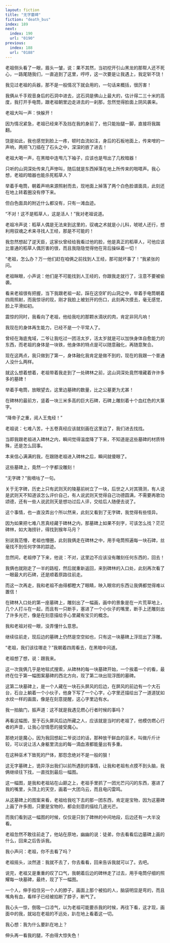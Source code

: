 ```yaml
---
layout: fiction
title: "无字墓碑"
fiction: "death_bus"
index: 189
next:
  index: 190
  url: "0190"
previous:
  index: 188
  url: "0188"
---
```

老祖侧头看了一眼，眉头一皱，说：果不其然，当初挖开引山黑龙的那帮人还不死心，一路尾随我们，一直追到了这里，哼哼，这一次要是让我遇上，我定斩不饶！

我见过老祖的兵器，那不是一般情况下就会用的，一句话来概括，很厉害！

我俩从千手观音身后的石洞中进去，这石洞是佛山上最大的，估计得二三十米的高度，我打开手电筒，跟老祖朝里边走进去的一刹那，忽然觉得脸面上阴风袭来。

老祖大叫一声：快躲开！

因为情况紧急，老祖已经来不及挡在我的身前了，他只能抬腿一脚，直接将我踹翻。

饶是如此，我也感觉到脸上一疼，顿时血流如注，身后的石板地面上，传来噌的一声响，两把飞刀插在了石头之中，深深的嵌了进去！

老祖大喝一声，在黑暗中连甩几下袖子，应该也是甩出了几枚暗器！

只听的山洞深处传来几声惨叫，随后就是东西掉落在地上所传来的啪嗒声。我心想，老祖的暗器也能杀死稻草人？

举着手电筒，朝着声响来源照射而去，现地面上掉落了两个白色脸谱面具，此刻还在地上转着圈没有停下来。

但白色面具的附近什么都没有，只有一滩血迹。

“不对！这不是稻草人，这是活人！”我对老祖说道。

老祖冷声说：稻草人偶是无法来到这里的，驭魂之术就是小儿科，唬唬人还行，想利用驭魂之术来寻找人王经，那是不可能的！

我忽然想起了逆天臣，这家伙曾经给我看过他的脸，他是真正的稻草人，可他应该比普通的稻草人偶厉害的很，而且我隐隐觉得他在背后操纵着一切！

“老祖，怎么办？万一他们赶在咱俩之前找到人王经，那可就坏事了！”我紧张的问。

老祖眯眼，小声说：他们是不可能找到人王经的，你跟我走就行了，注意不要被偷袭。

看来老祖很有把握，当下我跟老祖一起，踩在这空旷的山洞之中，举着手电筒朝着四周照射，而我惊讶的现，刚才我脸上被划开的伤口，此刻再次摸去，毫无感觉，脸上平滑如初。

震惊的同时，我看向了老祖，他给我吃的那颗水滴状的肉，肯定非同凡响！

我现在的身体再生能力，已经不是一个平常人了。

曾经在海底鬼域，二爷让我吃过一团活太岁，活太岁就是可以加快身体自愈能力的东西，而老祖的身体是一块铁，他身体的特点是可以随意融化，再随意聚合。

现在这两点，我只做到了第一，身体融化我肯定是做不到的，现在的我跟一个普通人没什么两样。

就这么想着想着，老祖带着我走到了一处碑林之前，这山洞深处竟然埋藏着许许多多的墓碑！

举着手电筒，放眼望去，这里边墓碑的数量，比之公墓更为尤甚！

在碑林的最前方，竖着一块三米多高的巨大石碑，石碑上雕刻着十个血红色的大篆字。

“降帝子之重，阅人王鬼经！”

老祖说：七难八苦，十五卷真经应该就刻画在这里边了，我们进去找找。

当即我跟老祖进入碑林之内，瞬间觉得温度降了下来，不知道是这些墓碑的材质特殊，还是怎么回事。

本来信心满满的我，在跟随老祖进入碑林之后，瞬间就傻眼了。

这些墓碑上，竟然一个字都没雕刻！

“无字碑？”我嘀咕了一句。

关于无字碑，历史上只有武则天的陵墓前树立了一块，后世之人对其猜测，有人说是武则天不知道该怎么评价自己，有人说武则天觉得自己功德圆满，不需要再歌功颂德，还有一些人说武则天是想功过后人评，交给后人随便去说了。

这个事情，也一直没弄出个所以然来，此刻又看到了无字碑，我觉得有些怪异。

因为如果把七难八苦真经藏于碑林之内，那墓碑上如果不刻字，可该怎么找？茫茫碑林，如大海捞针，得找到猴年马月？

别说我范懵，老祖也懵圈，此刻我俩走在碑林之中，用手电筒照遍每一块石碑，丝毫找不到任何字体的踪迹。

忽然间，老祖停了下来，他说：不对，这里边不应该没有雕刻任何东西的，回去！

我俩也就刚走了一半的路程，然后就重新返回，来到碑林的入口处，此刻再次看了一眼最大的石碑，还是顺着原路往前走。

而这一次再走，我和老祖不由得都瞪大了眼睛，映入眼帘的东西让我俩都觉得难以置信！

在碑林入口处的第一座墓碑上，雕刻出了一幅画，画中的景象是在一片荒草地上，几个人打斗在一起，而且有一只断手，塞进了一个小伙子的嘴里，断手上还雕刻出了许多光芒，像是在刻意描绘手心里藏有宝贝的概念。

我和老祖对视一眼，没弄懂什么意思。

继续往前走，现后边的墓碑上仍然是空空如也，只有这一块墓碑上浮现出了浮雕。

“老祖，我们该往哪走？”我朝着四周看去，在黑暗中问道。

老祖想了想，说：跟我来。

这一次我俩几乎是地毯式搜索，从碑林的每一块墓碑开始，一个挨着一个的看，最终在位于第一幅图案墓碑的西北方向，现了第二块出现浮图的墓碑。

这第二块墓碑上，是一个人藏在一块石头屏风的后边，在屏风的前边有一个大石台，石台上躺着一个小伙子，他身下写了一个心字，心字里还描绘出了一道道犹如水纹一样的画面，像是在刻意提醒，这心字里边有水。

我一拍脑门，振声道：这不就是我遇见燃心行者时候的事吗？

再看这幅图，至于石头屏风后边所藏之人，应该就是当时的老祖了，他模仿燃心行者的声音，让我心甘情愿的接受魔心。

那绝对是魔心，因为我回想起二爷说过的话，那种放干鲜血的巫术，叫做斤斤计较，可以说让活人身躯里流出的每一滴血液都能量出有多重。

在这种巫术下致死的尸体，那怨念绝对不是一般的狠！

这无字墓碑上，诡异浮出我们以前所遇到的事情，让我和老祖有点摸不到头脑，我俩继续往下找，一直找到最后一幅图。

这一幅图，是我和老祖站在山巅之上，老祖手里抓了一团光芒闪闪的东西，塞进了我的嘴里，头顶上的天空，画着一大团乌云，而且电闪雷鸣。

从这墓碑上的图案来看，老祖给我吃下去的那一团东西，肯定是宝物，因为这墓碑上画了许多图，只要是宝物的，都会刻意的描绘几道光芒。

而我们看到这一幅图的时候，仅仅是只到了碑林的中间地段，后边还有一大半没看。

老祖忽然不敢往前走了，他站在原地，幽幽的说：徒弟，你去看看后边墓碑上画的什么，回来之后告诉我。

我小声问：老祖，你不去看了吗？

老祖摇头，淡然道：我就不去了，你去看看，回来告诉我就可以了。去吧。

说完，老祖又是重重的叹了口气，我朝着后边的碑林走了过去，用手电筒仔细的照耀每一块墓碑，最终，现了下一幅图。

一个人，伸手掐住另一个人的脖子，画面上那个被掐的人，脑袋明显是弯的，而且嘴角有血，看样子已经被掐断了脖子，断气了。

我心头一惊，倒吸一口凉气，以为老祖可能要杀我的时候，再往下看，这才现，画面中的我，就站在老祖的不远处，趴在地上看着这一切。

我心想：我为什么要趴在地上？

伸头再一看我的腿，不由得大惊失色！